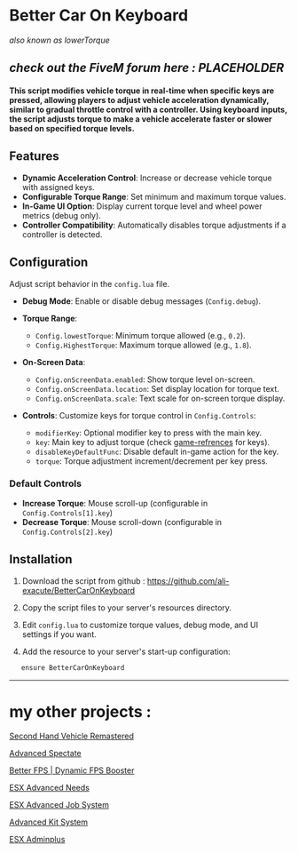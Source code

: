 # Better Car On Keyboard
_also known as lowerTorque_

## _check out the FiveM forum here : PLACEHOLDER_

#### This script modifies vehicle torque in real-time when specific keys are pressed, allowing players to adjust vehicle acceleration dynamically, similar to gradual throttle control with a controller. Using keyboard inputs, the script adjusts torque to make a vehicle accelerate faster or slower based on specified torque levels.

## Features

- **Dynamic Acceleration Control**: Increase or decrease vehicle torque with assigned keys.
- **Configurable Torque Range**: Set minimum and maximum torque values.
- **In-Game UI Option**: Display current torque level and wheel power metrics (debug only).
- **Controller Compatibility**: Automatically disables torque adjustments if a controller is detected.

## Configuration

Adjust script behavior in the `config.lua` file.

- **Debug Mode**: Enable or disable debug messages (`Config.debug`).
- **Torque Range**:
  - `Config.lowestTorque`: Minimum torque allowed (e.g., `0.2`).
  - `Config.HighestTorque`: Maximum torque allowed (e.g., `1.8`).
- **On-Screen Data**:
  - `Config.onScreenData.enabled`: Show torque level on-screen.
  - `Config.onScreenData.location`: Set display location for torque text.
  - `Config.onScreenData.scale`: Text scale for on-screen torque display.

- **Controls**: Customize keys for torque control in `Config.Controls`:
  - `modifierKey`: Optional modifier key to press with the main key.
  - `key`: Main key to adjust torque (check [game-refrences](https://docs.fivem.net/docs/game-references/controls/) for keys).
  - `disableKeyDefaultFunc`: Disable default in-game action for the key.
  - `torque`: Torque adjustment increment/decrement per key press.

### Default Controls

- **Increase Torque**: Mouse scroll-up (configurable in `Config.Controls[1].key`)
- **Decrease Torque**: Mouse scroll-down (configurable in `Config.Controls[2].key`)

## Installation

1. Download the script from github : https://github.com/ali-exacute/BetterCarOnKeyboard

2. Copy the script files to your server's resources directory.

3. Edit `config.lua` to customize torque values, debug mode, and UI settings if you want.

4. Add the resource to your server's start-up configuration:

```ts
   ensure BetterCarOnKeyboard
```
-----
# my other projects :

[Second Hand Vehicle Remastered](https://forum.cfx.re/t/second-hand-vehicle-remastered-sell-your-used-cars-to-other-players-with-style/2114411)

[Advanced Spectate](https://forum.cfx.re/t/standalone-onesync-advanced-spectate/4107435)

[Better FPS | Dynamic FPS Booster](https://forum.cfx.re/t/paid-better-fps-dynamic-resolution-fps-booster/4863840)

[ESX Advanced Needs](https://forum.cfx.re/t/esx-advancedneeds-advancedstatus/2859389)

[ESX Advanced Job System](https://forum.cfx.re/t/esx-advanced-job-system/2616104)

[Advanced Kit System](https://forum.cfx.re/t/standalone-esx-advanced-kit-system)

[ESX Adminplus](https://forum.cfx.re/t/esx-v1-exm-esx-adminplus/1202550)